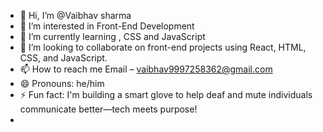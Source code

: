 - 👋 Hi, I’m @Vaibhav sharma 
- 👀 I’m interested in Front-End Development
- 🌱 I’m currently learning , CSS and JavaScript
- 💞️ I’m looking to collaborate on front-end projects using React, HTML, CSS, and JavaScript.
- 📫 How to reach me Email – vaibhav9997258362@gmail.com
- 😄 Pronouns: he/him
- ⚡ Fun fact: I'm building a smart glove to help deaf and mute individuals communicate better—tech meets purpose!
- 

<!---
WHITEDEVILdn/WHITEDEVILdn is a ✨ special ✨ repository because its `README.md` (this file) appears on your GitHub profile.
You can click the Preview link to take a look at your changes.
--->
